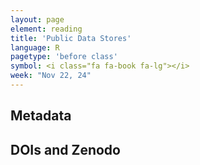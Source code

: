 ```yaml
---
layout: page
element: reading
title: 'Public Data Stores'
language: R
pagetype: 'before class'
symbol: <i class="fa fa-book fa-lg"></i>
week: "Nov 22, 24"
---
```


## Metadata

## DOIs and Zenodo
